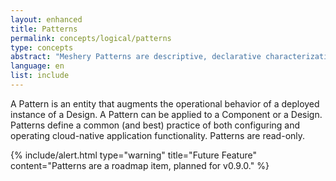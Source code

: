 ```yaml
---
layout: enhanced
title: Patterns
permalink: concepts/logical/patterns
type: concepts
abstract: "Meshery Patterns are descriptive, declarative characterizations of how your Kubernetes infrastructure should be configured."
language: en
list: include
---
```


A Pattern is an entity that augments the operational behavior of a deployed instance of a Design. A Pattern can be applied to a Component or a Design. Patterns define a common (and best) practice of both configuring and operating cloud-native application functionality. Patterns are read-only.

{% include/alert.html type="warning" title="Future Feature" content="Patterns are a roadmap item, planned for v0.9.0."  %}

